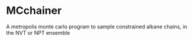 # MCchainer
A metropolis monte carlo program to sample constrained alkane chains, in the NVT or NPT ensemble
